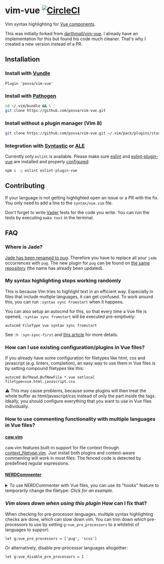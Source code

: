 # vim-vue [![CircleCI](https://img.shields.io/circleci/project/github/posva/vim-vue.svg)](https://circleci.com/gh/posva/vim-vue)

Vim syntax highlighting for [Vue
components](https://vuejs.org/v2/guide/single-file-components.html).

This was initially forked from
[darthmall/vim-vue](https://github.com/darthmall/vim-vue). I already have an
implementation for this but found his code much cleaner. That's why I created a
new version instead of a PR.

## Installation

### Install with [Vundle](https://github.com/VundleVim/Vundle.vim)

```viml
Plugin 'posva/vim-vue'
```

### Install with [Pathogen](https://github.com/tpope/vim-pathogen)

```bash
cd ~/.vim/bundle && \
git clone https://github.com/posva/vim-vue.git
```

### Install without a plugin manager (Vim 8)

```bash
git clone https://github.com/posva/vim-vue.git ~/.vim/pack/plugins/start/vim-vue
```

### Integration with [Syntastic](https://github.com/scrooloose/syntastic) or [ALE](https://github.com/w0rp/ale)

Currently only `eslint` is available. Please make sure
[eslint](http://eslint.org/) and
[eslint-plugin-vue](https://github.com/vuejs/eslint-plugin-vue) are installed
and properly [configured](https://github.com/vuejs/eslint-plugin-vue#rocket-usage):

```bash
npm i -g eslint eslint-plugin-vue
```

## Contributing

If your language is not getting highlighted open an issue or a PR with the fix.
You only need to add a line to the `syntax/vue.vim` file.

Don't forget to write [Vader](https://github.com/junegunn/vader.vim) tests for
the code you write. You can run the tests by executing `make test` in the
terminal.

## FAQ

### Where is Jade?

[Jade has been renamed to pug](https://github.com/pugjs/jade/issues/2184).
Therefore you have to replace all your `jade` occurrences with `pug`. The new
plugin for `pug` can be found on [the same repository](https://github.com/digitaltoad/vim-pug)
(the name has already been updated).

### My syntax highlighting stops working randomly

This is because Vim tries to highlight text in an efficient way. Especially in
files that include multiple languages, it can get confused. To work around
this, you can run `:syntax sync fromstart` when it happens.

You can also setup an autocmd for this, so that every time a Vue file is
opened, `:syntax sync fromstart` will be executed pre-emptively:

```vim
autocmd FileType vue syntax sync fromstart
```

See `:h :syn-sync-first` and [this article](http://vim.wikia.com/wiki/Fix_syntax_highlighting)
for more details.

### How can I use existing configuration/plugins in Vue files?

If you already have some configuration for filetypes like html, css and
javascript (e.g. linters, completion), an easy way to use them in Vue files is
by setting compound filetypes like this:

```vim
autocmd BufRead,BufNewFile *.vue setlocal filetype=vue.html.javascript.css
```

:warning: This may cause problems, because some plugins will then treat the
whole buffer as html/javascript/css instead of only the part inside the tags.
Ideally, you should configure everything that you want to use in Vue files
individually.

### How to use commenting functionality with multiple languages in Vue files?

#### [caw.vim](https://github.com/tyru/caw.vim)

caw.vim features built-in support for file context through [context_filetype.vim](https://github.com/Shougo/context_filetype.vim). Just install both plugins and context-aware commenting will work in most files. The fenced code is detected by predefined regular expressions.

#### [NERDCommenter](https://github.com/scrooloose/nerdcommenter)

<details>
<summary>
To use NERDCommenter with Vue files, you can use its "hooks" feature to
temporarily change the filetype. <em>Click for an example.</em>
</summary>

```vim
let g:ft = ''
function! NERDCommenter_before()
  if &ft == 'vue'
    let g:ft = 'vue'
    let stack = synstack(line('.'), col('.'))
    if len(stack) > 0
      let syn = synIDattr((stack)[0], 'name')
      if len(syn) > 0
        exe 'setf ' . substitute(tolower(syn), '^vue_', '', '')
      endif
    endif
  endif
endfunction
function! NERDCommenter_after()
  if g:ft == 'vue'
    setf vue
    let g:ft = ''
  endif
endfunction
```

</details>

### _Vim slows down when using this plugin_ How can I fix that?
When checking for pre-processor languages, multiple syntax highlighting checks are done, which can slow down vim. You can trim down which pre-processors to use by setting `g:vue_pre_processors` to a whitelist of languages to support:

```vim
let g:vue_pre_processors = ['pug', 'scss']
```

Or alternatively, disable pre-processor languages altogether:

```vim
let g:vue_disable_pre_processors = 1
```
